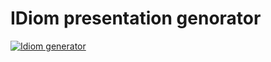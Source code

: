 # IDiom presentation genorator

[![Idiom generator](https://www.youtube.com/watch?v=Z1hwTPRq8rs)](https://www.youtube.com/watch?v=Z1hwTPRq8rs)
